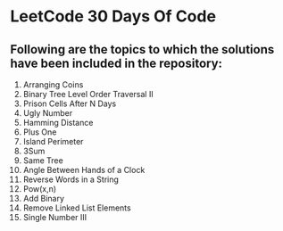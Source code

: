 # LeetCode 30 Days Of Code

## Following are the topics to which the solutions have been included in the repository:
1. Arranging Coins
2. Binary Tree Level Order Traversal II
3. Prison Cells After N Days
4. Ugly Number
5. Hamming Distance
6. Plus One
7. Island Perimeter
8. 3Sum
13. Same Tree
14. Angle Between Hands of a Clock
15. Reverse Words in a String
16. Pow(x,n)
19. Add Binary
20. Remove Linked List Elements
23. Single Number III
